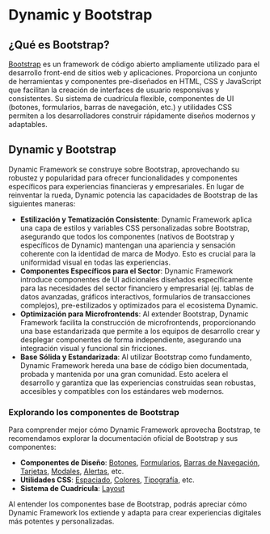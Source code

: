 # Dynamic y Bootstrap

## ¿Qué es Bootstrap?

[Bootstrap](https://getbootstrap.com/) es un framework de código abierto ampliamente utilizado para el desarrollo front-end de sitios web y aplicaciones. Proporciona un conjunto de herramientas y componentes pre-diseñados en HTML, CSS y JavaScript que facilitan la creación de interfaces de usuario responsivas y consistentes. Su sistema de cuadrícula flexible, componentes de UI (botones, formularios, barras de navegación, etc.) y utilidades CSS permiten a los desarrolladores construir rápidamente diseños modernos y adaptables.

## Dynamic y Bootstrap

Dynamic Framework se construye sobre Bootstrap, aprovechando su robustez y popularidad para ofrecer funcionalidades y componentes específicos para experiencias financieras y empresariales. En lugar de reinventar la rueda, Dynamic potencia las capacidades de Bootstrap de las siguientes maneras:

- **Estilización y Tematización Consistente**: Dynamic Framework aplica una capa de estilos y variables CSS personalizadas sobre Bootstrap, asegurando que todos los componentes (nativos de Bootstrap y específicos de Dynamic) mantengan una apariencia y sensación coherente con la identidad de marca de Modyo. Esto es crucial para la uniformidad visual en todas las experiencias.
- **Componentes Específicos para el Sector**: Dynamic Framework introduce componentes de UI adicionales diseñados específicamente para las necesidades del sector financiero y empresarial (ej. tablas de datos avanzadas, gráficos interactivos, formularios de transacciones complejos), pre-estilizados y optimizados para el ecosistema Dynamic.
- **Optimización para Microfrontends**: Al extender Bootstrap, Dynamic Framework facilita la construcción de microfrontends, proporcionando una base estandarizada que permite a los equipos de desarrollo crear y desplegar componentes de forma independiente, asegurando una integración visual y funcional sin fricciones.
- **Base Sólida y Estandarizada**: Al utilizar Bootstrap como fundamento, Dynamic Framework hereda una base de código bien documentada, probada y mantenida por una gran comunidad. Esto acelera el desarrollo y garantiza que las experiencias construidas sean robustas, accesibles y compatibles con los estándares web modernos.

### Explorando los componentes de Bootstrap

Para comprender mejor cómo Dynamic Framework aprovecha Bootstrap, te recomendamos explorar la documentación oficial de Bootstrap y sus componentes:

- **Componentes de Diseño**: [Botones](https://getbootstrap.com/docs/5.3/components/buttons/), [Formularios](https://getbootstrap.com/docs/5.3/forms/overview/), [Barras de Navegación](https://getbootstrap.com/docs/5.3/components/navbar/), [Tarjetas](https://getbootstrap.com/docs/5.3/components/card/), [Modales](https://getbootstrap.com/docs/5.3/components/modal/), [Alertas](https://getbootstrap.com/docs/5.3/components/alerts/), etc.
- **Utilidades CSS**: [Espaciado](https://getbootstrap.com/docs/5.3/utilities/spacing/), [Colores](https://getbootstrap.com/docs/5.3/utilities/colors/), [Tipografía](https://getbootstrap.com/docs/5.3/utilities/typography/), etc.
- **Sistema de Cuadrícula**: [Layout](https://getbootstrap.com/docs/5.3/layout/grid/)

Al entender los componentes base de Bootstrap, podrás apreciar cómo Dynamic Framework los extiende y adapta para crear experiencias digitales más potentes y personalizadas.
